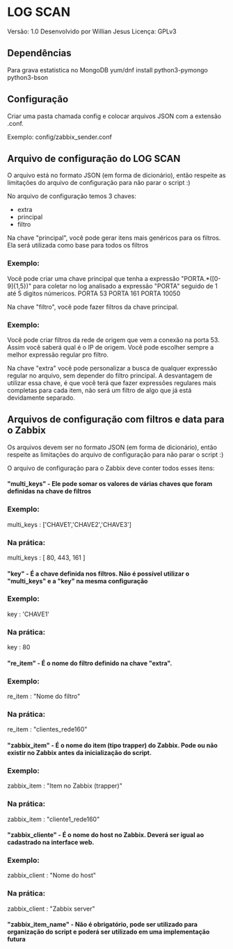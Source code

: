 # LOG SCAN
Versão: 1.0
Desenvolvido por Willian Jesus
Licença: GPLv3

## Dependências

Para grava estatistica no MongoDB
yum/dnf install python3-pymongo python3-bson

## Configuração

Criar uma pasta chamada config e colocar arquivos JSON com a extensão .conf.

Exemplo: config/zabbix_sender.conf


## Arquivo de configuração do LOG SCAN

O arquivo está no formato JSON (em forma de dicionário), então respeite as limitações do arquivo de configuração para não parar o script :)

No arquivo de configuração temos 3 chaves:
* extra
* principal
* filtro

Na chave "principal", você pode gerar itens mais genéricos para os filtros. Ela será utilizada como base para todos os filtros

### Exemplo:

Você pode criar uma chave principal que tenha a expressão "PORTA.*([0-9]{1,5})" para coletar no log analisado a expressão "PORTA" seguido de 1 até 5 digitos númericos.
PORTA 53
PORTA 161
PORTA 10050

Na chave "filtro", você pode fazer filtros da chave principal.

### Exemplo:

Você pode criar filtros da rede de origem que vem a conexão na porta 53. Assim você saberá qual é o IP de origem. Você pode escolher sempre a melhor expressão regular pro filtro.

Na chave "extra" você pode personalizar a busca de qualquer expressão regular no arquivo, sem depender do filtro principal. A desvantagem de utilizar essa chave, é que você terá que fazer expressões regulares mais completas para cada item, não será um filtro de algo que já está devidamente separado.

## Arquivos de configuração com filtros e data para o Zabbix

Os arquivos devem ser no formato JSON (em forma de dicionário), então respeite as limitações do arquivo de configuração para não parar o script :)

O arquivo de configuração para o Zabbix deve conter todos esses itens:

#### "multi_keys" - Ele pode somar os valores de várias chaves que foram definidas na chave de filtros

### Exemplo:
multi_keys : ['CHAVE1','CHAVE2','CHAVE3']

### Na prática:
multi_keys : [ 80, 443, 161 ]

#### "key" - É a chave definida nos filtros. Não é possível utilizar o "multi_keys" e a "key" na mesma configuração

### Exemplo:
key : 'CHAVE1'

### Na prática:
key : 80

#### "re_item" - É o nome do filtro definido na chave "extra".

### Exemplo:
re_item : "Nome do filtro"

### Na prática:
re_item : "clientes_rede160"


#### "zabbix_item" - É o nome do item (tipo trapper) do Zabbix. Pode ou não existir no Zabbix antes da inicialização do script.

### Exemplo:
zabbix_item : "Item no Zabbix (trapper)"

### Na prática:
zabbix_item : "cliente1_rede160" 

#### "zabbix_cliente" - É o nome do host no Zabbix. Deverá ser igual ao cadastrado na interface web.

### Exemplo:
zabbix_client : "Nome do host"

### Na prática:
zabbix_client : "Zabbix server"

#### "zabbix_item_name" - Não é obrigatório, pode ser utilizado para organização do script e poderá ser utilizado em uma implementação futura
